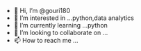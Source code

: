 - 👋 Hi, I’m @gouri180
- 👀 I’m interested in ...python,data analytics
- 🌱 I’m currently learning ...python
- 💞️ I’m looking to collaborate on ...
- 📫 How to reach me ...

<!---
gouri180/gouri180 is a ✨ special ✨ repository because its `README.md` (this file) appears on your GitHub profile.
You can click the Preview link to take a look at your changes.
--->
